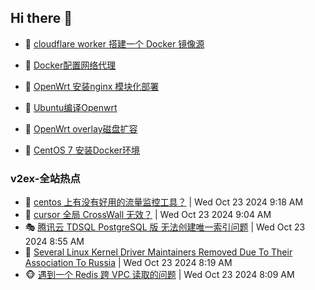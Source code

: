 ## Hi there 👋

<!--
**dkyg666/dkyg666** is a ✨ _special_ ✨ repository because its `README.md` (this file) appears on your GitHub profile.

Here are some ideas to get you started:

- 🔭 I’m currently working on ...
- 🌱 I’m currently learning ...
- 👯 I’m looking to collaborate on ...
- 🤔 I’m looking for help with ...
- 💬 Ask me about ...
- 📫 How to reach me: ...
- 😄 Pronouns: ...
- ⚡ Fun fact: ...
-->

<!-- BLOG-POST-LIST:START -->
- 🦩 [cloudflare worker 搭建一个 Docker 镜像源](http://blog.1996099.xyz/archives/cloudflare-worker-da-jian-yi-ge-docker-jing-xiang-zhan) 

- 🚦 [Docker配置网络代理](http://blog.1996099.xyz/archives/dockerpei-zhi-wang-luo-dai-li) 

- 🫶 [OpenWrt 安装nginx 模块化部署](http://blog.1996099.xyz/archives/openwrt-an-zhuang-nginx-mo-kuai-hua-bu-shu) 

- 🦄 [Ubuntu编译Openwrt](http://blog.1996099.xyz/archives/ubuntuzi-bian-yi-openwrt) 

- 🐻 [OpenWrt overlay磁盘扩容](http://blog.1996099.xyz/archives/openwrt-overlay) 

- 🤖 [CentOS 7 安装Docker环境](http://blog.1996099.xyz/archives/centos-docker) 
<!-- BLOG-POST-LIST:END -->

### v2ex-全站热点
<!-- v2ex:START -->
- 🥸 [centos 上有没有好用的流量监控工具？](https://www.v2ex.com/t/1082974#reply0) | Wed Oct 23 2024 9:18 AM
- 🤗 [cursor 全局 CrossWall 无效？](https://www.v2ex.com/t/1082972#reply1) | Wed Oct 23 2024 9:04 AM
- 🎭 [腾讯云 TDSQL PostgreSQL 版 无法创建唯一索引问题](https://www.v2ex.com/t/1082970#reply1) | Wed Oct 23 2024 8:55 AM
- 🥷 [Several Linux Kernel Driver Maintainers Removed Due To Their Association To Russia](https://www.v2ex.com/t/1082957#reply18) | Wed Oct 23 2024 8:19 AM
- 🐵 [遇到一个 Redis 跨 VPC 读取的问题](https://www.v2ex.com/t/1082949#reply13) | Wed Oct 23 2024 8:09 AM<!-- v2ex:END -->

